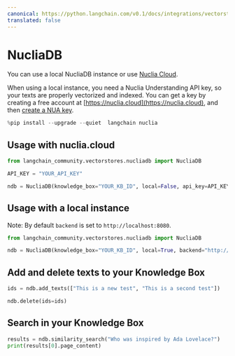 ```yaml
---
canonical: https://python.langchain.com/v0.1/docs/integrations/vectorstores/nucliadb
translated: false
---
```


# NucliaDB

You can use a local NucliaDB instance or use [Nuclia Cloud](https://nuclia.cloud).

When using a local instance, you need a Nuclia Understanding API key, so your texts are properly vectorized and indexed. You can get a key by creating a free account at [https://nuclia.cloud](https://nuclia.cloud), and then [create a NUA key](https://docs.nuclia.dev/docs/docs/using/understanding/intro).

```python
%pip install --upgrade --quiet  langchain nuclia
```

## Usage with nuclia.cloud

```python
from langchain_community.vectorstores.nucliadb import NucliaDB

API_KEY = "YOUR_API_KEY"

ndb = NucliaDB(knowledge_box="YOUR_KB_ID", local=False, api_key=API_KEY)
```

## Usage with a local instance

Note: By default `backend` is set to `http://localhost:8080`.

```python
from langchain_community.vectorstores.nucliadb import NucliaDB

ndb = NucliaDB(knowledge_box="YOUR_KB_ID", local=True, backend="http://my-local-server")
```

## Add and delete texts to your Knowledge Box

```python
ids = ndb.add_texts(["This is a new test", "This is a second test"])
```

```python
ndb.delete(ids=ids)
```

## Search in your Knowledge Box

```python
results = ndb.similarity_search("Who was inspired by Ada Lovelace?")
print(results[0].page_content)
```